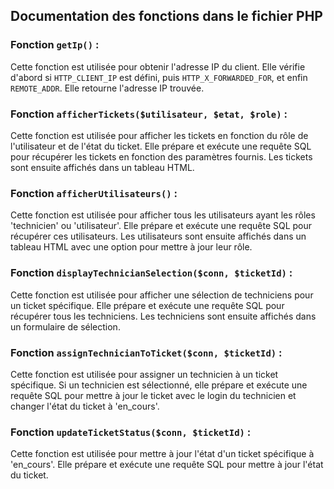 ## Documentation des fonctions dans le fichier PHP

### Fonction `getIp()` :

Cette fonction est utilisée pour obtenir l'adresse IP du client. Elle vérifie d'abord si `HTTP_CLIENT_IP` est défini, puis `HTTP_X_FORWARDED_FOR`, et enfin `REMOTE_ADDR`. Elle retourne l'adresse IP trouvée.

### Fonction `afficherTickets($utilisateur, $etat, $role)` :

Cette fonction est utilisée pour afficher les tickets en fonction du rôle de l'utilisateur et de l'état du ticket. Elle prépare et exécute une requête SQL pour récupérer les tickets en fonction des paramètres fournis. Les tickets sont ensuite affichés dans un tableau HTML.

### Fonction `afficherUtilisateurs()` :

Cette fonction est utilisée pour afficher tous les utilisateurs ayant les rôles 'technicien' ou 'utilisateur'. Elle prépare et exécute une requête SQL pour récupérer ces utilisateurs. Les utilisateurs sont ensuite affichés dans un tableau HTML avec une option pour mettre à jour leur rôle.

### Fonction `displayTechnicianSelection($conn, $ticketId)` :

Cette fonction est utilisée pour afficher une sélection de techniciens pour un ticket spécifique. Elle prépare et exécute une requête SQL pour récupérer tous les techniciens. Les techniciens sont ensuite affichés dans un formulaire de sélection.

### Fonction `assignTechnicianToTicket($conn, $ticketId)` :

Cette fonction est utilisée pour assigner un technicien à un ticket spécifique. Si un technicien est sélectionné, elle prépare et exécute une requête SQL pour mettre à jour le ticket avec le login du technicien et changer l'état du ticket à 'en_cours'.

### Fonction `updateTicketStatus($conn, $ticketId)` :

Cette fonction est utilisée pour mettre à jour l'état d'un ticket spécifique à 'en_cours'. Elle prépare et exécute une requête SQL pour mettre à jour l'état du ticket.